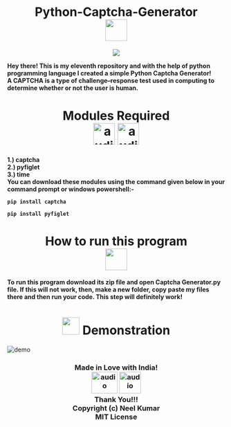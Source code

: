 <h1 align="center"> Python-Captcha-Generator<br> <img src="https://user-images.githubusercontent.com/75318831/104193473-292a1600-5446-11eb-8ce5-d4386af96c4d.png" height="50" width="50"></h1>
<p align="center"><img src="https://user-images.githubusercontent.com/75318831/104193935-a9507b80-5446-11eb-82d7-ad0b29d10608.png"></p>
<p><b>Hey there! This is my eleventh repository and with the help of python programming language I created a simple Python Captcha Generator! <br>
A CAPTCHA is a type of challenge–response test used in computing to determine whether or not the user is human.
</b></p>

<h1 align="center"> Modules Required <br> <img src="https://user-images.githubusercontent.com/75318831/104190966-e155bf80-5442-11eb-82a1-3c599f3389dc.png" alt="audio" width="50" height="50"> <img src="https://user-images.githubusercontent.com/75318831/104191074-077b5f80-5443-11eb-895b-3c2d00001c34.png" alt="audio" width="50" height="50"></h1>
<p><b>1.) captcha<br>
2.) pyfiglet<br>
3.) time<br>
You can download these modules using the command given below in your command prompt or windows powershell:-
<pre><code>pip install captcha</code></pre>
<pre><code>pip install pyfiglet</code></pre>
</b></p>

<h1 align="center">How to run this program <br> <img src="https://user-images.githubusercontent.com/75318831/104411028-9bf2d880-558f-11eb-9ae6-e71f9725feef.png" height="50" width="50"></h1>
<p><b> To run this program download its zip file and open Captcha Generator.py file. If this will not work, then, make a new folder, copy paste my files there and then run your code. This step will definitely work!</b></p>

<h1 align="center"><img src="https://user-images.githubusercontent.com/75318831/104194493-6ba02280-5447-11eb-9d71-4baa18dce00f.png" width="40" height="40"> Demonstration </h1>
<img src="https://user-images.githubusercontent.com/75318831/104127222-df2e2b00-5386-11eb-8504-b9441514f0c3.png" alt="demo">
<h3 align="center"> Made in Love with India! <br> <img src="https://user-images.githubusercontent.com/75318831/104192059-54136a80-5444-11eb-98f0-4acbb45c2e13.png" alt="audio" width="60" height="50"> <img src="https://user-images.githubusercontent.com/75318831/104192450-d9971a80-5444-11eb-85b8-e1644a046123.png" alt="audio" width="50" height="50"> <br> Thank You!!! <br> Copyright (c) Neel Kumar <br> MIT License
</h3>
